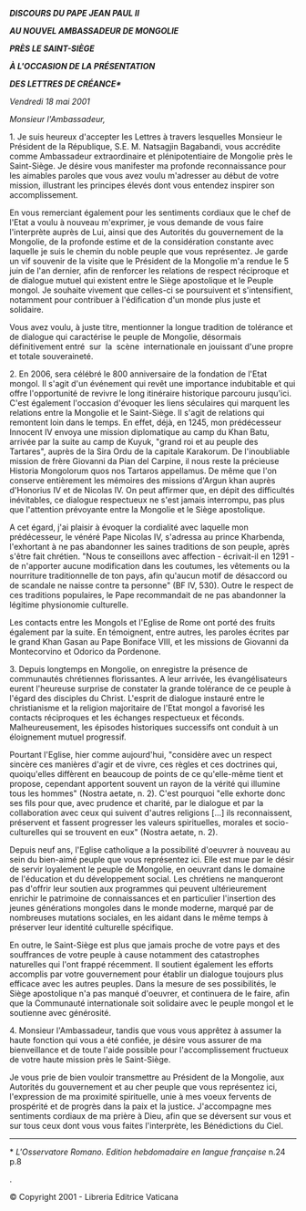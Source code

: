 ***DISCOURS DU PAPE JEAN PAUL II***

***AU NOUVEL AMBASSADEUR DE MONGOLIE***

***PRÈS LE SAINT-SIÈGE***

***À L'OCCASION DE LA PRÉSENTATION***

***DES LETTRES DE CRÉANCE\****

*Vendredi 18 mai 2001*

*Monsieur l'Ambassadeur,*

1. Je suis heureux d'accepter les Lettres à travers lesquelles Monsieur le Président de la République, S.E. M. Natsagjin Bagabandi, vous accrédite comme Ambassadeur extraordinaire et plénipotentiaire de Mongolie près le Saint-Siège. Je désire vous manifester ma profonde reconnaissance pour les aimables paroles que vous avez voulu m'adresser au début de votre mission, illustrant les principes élevés dont vous entendez inspirer son accomplissement.

En vous remerciant également pour les sentiments cordiaux que le chef de l'Etat a voulu à nouveau m'exprimer, je vous demande de vous faire l'interprète auprès de Lui, ainsi que des Autorités du gouvernement de la Mongolie, de la profonde estime et de la considération constante avec laquelle je suis le chemin du noble peuple que vous représentez. Je garde un vif souvenir de la visite que le Président de la Mongolie m'a rendue le 5 juin de l'an dernier, afin de renforcer les relations de respect réciproque et de dialogue mutuel qui existent entre le Siège apostolique et le Peuple mongol. Je souhaite vivement que celles-ci se poursuivent et s'intensifient, notamment pour contribuer à l'édification d'un monde plus juste et solidaire.

Vous avez voulu, à juste titre, mentionner la longue tradition de tolérance et de dialogue qui caractérise le peuple de Mongolie, désormais définitivement entré  sur  la  scène  internationale en jouissant d'une propre et totale souveraineté.

2\. En 2006, sera célébré le 800 anniversaire de la fondation de l'Etat mongol. Il s'agit d'un événement qui revêt une importance indubitable et qui offre l'opportunité de revivre le long itinéraire historique parcouru jusqu'ici. C'est également l'occasion d'évoquer les liens séculaires qui marquent les relations entre la Mongolie et le Saint-Siège. Il s'agit de relations qui remontent loin dans le temps. En effet, déjà, en 1245, mon prédécesseur Innocent IV envoya une mission diplomatique au camp du Khan Batu, arrivée par la suite au camp de Kuyuk, "grand roi et au peuple des Tartares", auprès de la Sira Ordu de la capitale Karakorum. De l'inoubliable mission de frère Giovanni da Pian del Carpine, il nous reste la précieuse Historia Mongolorum quos nos Tartaros appellamus. De même que l'on conserve entièrement les mémoires des missions d'Argun khan auprès d'Honorius IV et de Nicolas IV. On peut affirmer que, en dépit des difficultés inévitables, ce dialogue respectueux ne s'est jamais interrompu, pas plus que l'attention prévoyante entre la Mongolie et le Siège apostolique.

A cet égard, j'ai plaisir à évoquer la cordialité avec laquelle mon prédécesseur, le vénéré Pape Nicolas IV, s'adressa au prince Kharbenda, l'exhortant à ne pas abandonner les saines traditions de son peuple, après s'être fait chrétien. "Nous te conseillons avec affection - écrivait-il en 1291 - de n'apporter aucune modification dans les coutumes, les vêtements ou la nourriture traditionnelle de ton pays, afin qu'aucun motif de désaccord ou de scandale ne naisse contre ta personne" (BF IV, 530). Outre le respect de ces traditions populaires, le Pape recommandait de ne pas abandonner la légitime physionomie culturelle.

Les contacts entre les Mongols et l'Eglise de Rome ont porté des fruits également par la suite. En témoignent, entre autres, les paroles écrites par le grand Khan Gasan au Pape Boniface VIII, et les missions de Giovanni da Montecorvino et Odorico da Pordenone.

3\. Depuis longtemps en Mongolie, on enregistre la présence de communautés chrétiennes florissantes. A leur arrivée, les évangélisateurs eurent l'heureuse surprise de constater la grande tolérance de ce peuple à l'égard des disciples du Christ. L'esprit de dialogue instauré entre le christianisme et la religion majoritaire de l'Etat mongol a favorisé les contacts réciproques et les échanges respectueux et féconds. Malheureusement, les épisodes historiques successifs ont conduit à un éloignement mutuel progressif.

Pourtant l'Eglise, hier comme aujourd'hui, "considère avec un respect sincère ces manières d'agir et de vivre, ces règles et ces doctrines qui, quoiqu'elles diffèrent en beaucoup de points de ce qu'elle-même tient et propose, cependant apportent souvent un rayon de la vérité qui illumine tous les hommes" (Nostra aetate, n. 2). C'est pourquoi "elle exhorte donc ses fils pour que, avec prudence et charité, par le dialogue et par la collaboration avec ceux qui suivent d'autres religions \[...\] ils reconnaissent, préservent et fassent progresser les valeurs spirituelles, morales et socio-culturelles qui se trouvent en eux" (Nostra aetate, n. 2).

Depuis neuf ans, l'Eglise catholique a la possibilité d'oeuvrer à nouveau au sein du bien-aimé peuple que vous représentez ici. Elle est mue par le désir de servir loyalement le peuple de Mongolie, en oeuvrant dans le domaine de l'éducation et du développement social. Les chrétiens ne manqueront pas d'offrir leur soutien aux programmes qui peuvent ultérieurement enrichir le patrimoine de connaissances et en particulier l'insertion des jeunes générations mongoles dans le monde moderne, marqué par de nombreuses mutations sociales, en les aidant dans le même temps à préserver leur identité culturelle spécifique.

En outre, le Saint-Siège est plus que jamais proche de votre pays et des souffrances de votre peuple à cause notamment des catastrophes naturelles qui l'ont frappé récemment. Il soutient également les efforts accomplis par votre gouvernement pour établir un dialogue toujours plus efficace avec les autres peuples. Dans la mesure de ses possibilités, le Siège apostolique n'a pas manqué d'oeuvrer, et continuera de le faire, afin que la Communauté internationale soit solidaire avec le peuple mongol et le soutienne avec générosité.

4\. Monsieur l'Ambassadeur, tandis que vous vous apprêtez à assumer la haute fonction qui vous a été confiée, je désire vous assurer de ma bienveillance et de toute l'aide possible pour l'accomplissement fructueux de votre haute mission près le Saint-Siège.

Je vous prie de bien vouloir transmettre au Président de la Mongolie, aux Autorités du gouvernement et au cher peuple que vous représentez ici, l'expression de ma proximité spirituelle, unie à mes voeux fervents de prospérité et de progrès dans la paix et la justice. J'accompagne mes sentiments cordiaux de ma prière à Dieu, afin que se déversent sur vous et sur tous ceux dont vous vous faites l'interprète, les Bénédictions du Ciel.

* * *

\* *L'Osservatore Romano. Edition hebdomadaire en langue française* n.24 p.8

.

© Copyright 2001 - Libreria Editrice Vaticana